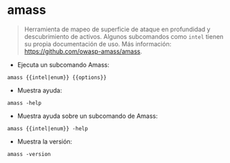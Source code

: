 # amass

> Herramienta de mapeo de superficie de ataque en profundidad y descubrimiento de activos.
> Algunos subcomandos como `intel` tienen su propia documentación de uso.
> Más información: <https://github.com/owasp-amass/amass>.

- Ejecuta un subcomando Amass:

`amass {{intel|enum}} {{options}}`

- Muestra ayuda:

`amass -help`

- Muestra ayuda sobre un subcomando de Amass:

`amass {{intel|enum}} -help`

- Muestra la versión:

`amass -version`
